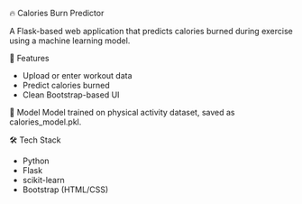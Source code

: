 🔥 Calories Burn Predictor

A Flask-based web application that predicts calories burned during exercise using a machine learning model.

🚀 Features
- Upload or enter workout data
- Predict calories burned
- Clean Bootstrap-based UI

🧠 Model
Model trained on physical activity dataset, saved as calories_model.pkl.

🛠 Tech Stack
- Python
- Flask
- scikit-learn
- Bootstrap (HTML/CSS)



